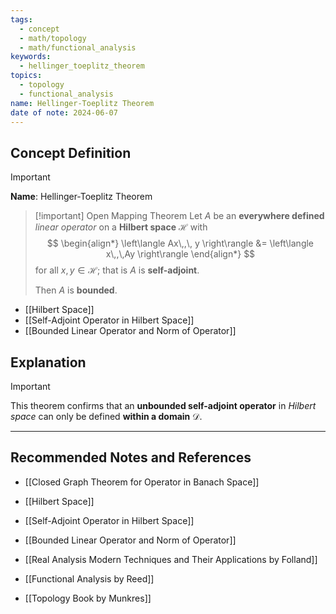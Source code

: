 ```yaml
---
tags:
  - concept
  - math/topology
  - math/functional_analysis
keywords:
  - hellinger_toeplitz_theorem
topics:
  - topology
  - functional_analysis
name: Hellinger-Toeplitz Theorem
date of note: 2024-06-07
---
```


## Concept Definition

>[!important]
>**Name**: Hellinger-Toeplitz Theorem

>[!important] Open Mapping Theorem
>Let $A$ be an **everywhere defined** *linear operator* on a **Hilbert space** $\mathcal{H}$ with
>$$
> \begin{align*}
> \left\langle  Ax\,,\, y   \right\rangle &= \left\langle  x\,,\,Ay    \right\rangle
> \end{align*}
>$$ 
>for all $x, y \in \mathcal{H}$; that is $A$ is **self-adjoint**. 
>
>Then $A$ is **bounded**. 

- [[Hilbert Space]]
- [[Self-Adjoint Operator in Hilbert Space]]
- [[Bounded Linear Operator and Norm of Operator]]

## Explanation

>[!important]
>This theorem confirms that an **unbounded self-adjoint operator** in *Hilbert space* can only be defined **within a domain** $\mathcal{D}$.




-----------
##  Recommended Notes and References

- [[Closed Graph Theorem for Operator in Banach Space]]

- [[Hilbert Space]]
- [[Self-Adjoint Operator in Hilbert Space]]
- [[Bounded Linear Operator and Norm of Operator]]



- [[Real Analysis Modern Techniques and Their Applications by Folland]]
- [[Functional Analysis by Reed]]
- [[Topology Book by Munkres]]